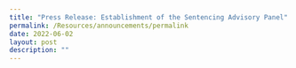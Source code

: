 ```yaml
---
title: "Press Release: Establishment of the Sentencing Advisory Panel"
permalink: /Resources/announcements/permalink
date: 2022-06-02
layout: post
description: ""
---
```

